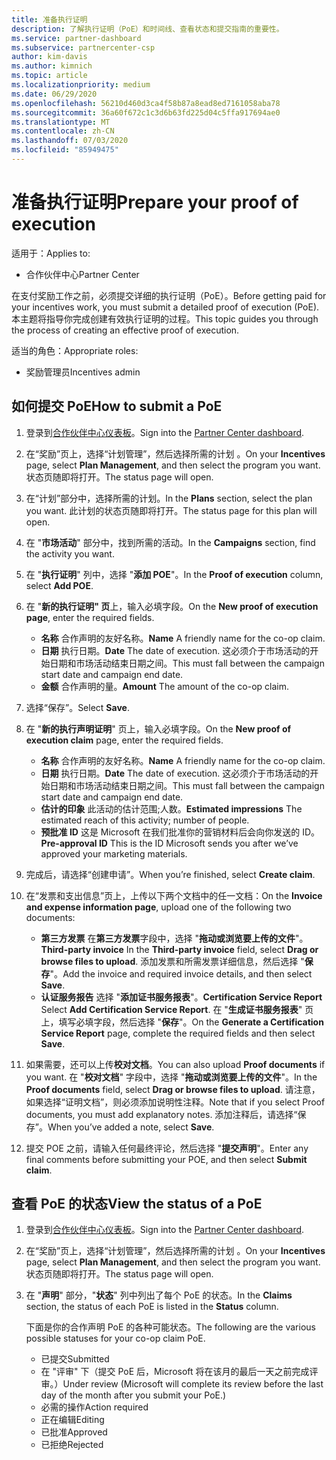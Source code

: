 ```yaml
---
title: 准备执行证明
description: 了解执行证明（PoE）和时间线、查看状态和提交指南的重要性。
ms.service: partner-dashboard
ms.subservice: partnercenter-csp
author: kim-davis
ms.author: kimnich
ms.topic: article
ms.localizationpriority: medium
ms.date: 06/29/2020
ms.openlocfilehash: 56210d460d3ca4f58b87a8ead8ed7161058aba78
ms.sourcegitcommit: 36a60f672c1c3d6b63fd225d04c5ffa917694ae0
ms.translationtype: MT
ms.contentlocale: zh-CN
ms.lasthandoff: 07/03/2020
ms.locfileid: "85949475"
---
```

# <a name="prepare-your-proof-of-execution"></a><span data-ttu-id="8ad78-103">准备执行证明</span><span class="sxs-lookup"><span data-stu-id="8ad78-103">Prepare your proof of execution</span></span>

<span data-ttu-id="8ad78-104">适用于：</span><span class="sxs-lookup"><span data-stu-id="8ad78-104">Applies to:</span></span>

- <span data-ttu-id="8ad78-105">合作伙伴中心</span><span class="sxs-lookup"><span data-stu-id="8ad78-105">Partner Center</span></span>

<span data-ttu-id="8ad78-106">在支付奖励工作之前，必须提交详细的执行证明（PoE）。</span><span class="sxs-lookup"><span data-stu-id="8ad78-106">Before getting paid for your incentives work, you must submit a detailed proof of execution (PoE).</span></span> <span data-ttu-id="8ad78-107">本主题将指导你完成创建有效执行证明的过程。</span><span class="sxs-lookup"><span data-stu-id="8ad78-107">This topic guides you through the process of creating an effective proof of execution.</span></span>

<span data-ttu-id="8ad78-108">适当的角色：</span><span class="sxs-lookup"><span data-stu-id="8ad78-108">Appropriate roles:</span></span>

- <span data-ttu-id="8ad78-109">奖励管理员</span><span class="sxs-lookup"><span data-stu-id="8ad78-109">Incentives admin</span></span>

## <a name="how-to-submit-a-poe"></a><span data-ttu-id="8ad78-110">如何提交 PoE</span><span class="sxs-lookup"><span data-stu-id="8ad78-110">How to submit a PoE</span></span>

1. <span data-ttu-id="8ad78-111">登录到[合作伙伴中心仪表板](https://partner.microsoft.com/dashboard/)。</span><span class="sxs-lookup"><span data-stu-id="8ad78-111">Sign into the [Partner Center dashboard](https://partner.microsoft.com/dashboard/).</span></span>

2. <span data-ttu-id="8ad78-112">在“奖励”页上，选择“计划管理”，然后选择所需的计划 。</span><span class="sxs-lookup"><span data-stu-id="8ad78-112">On your **Incentives** page, select **Plan Management**, and then select the program you want.</span></span> <span data-ttu-id="8ad78-113">状态页随即将打开。</span><span class="sxs-lookup"><span data-stu-id="8ad78-113">The status page will open.</span></span>

3. <span data-ttu-id="8ad78-114">在“计划”部分中，选择所需的计划。</span><span class="sxs-lookup"><span data-stu-id="8ad78-114">In the **Plans** section, select the plan you want.</span></span> <span data-ttu-id="8ad78-115">此计划的状态页随即将打开。</span><span class="sxs-lookup"><span data-stu-id="8ad78-115">The status page for this plan will open.</span></span>

4. <span data-ttu-id="8ad78-116">在 "**市场活动**" 部分中，找到所需的活动。</span><span class="sxs-lookup"><span data-stu-id="8ad78-116">In the **Campaigns** section, find the activity you want.</span></span>

5. <span data-ttu-id="8ad78-117">在 "**执行证明**" 列中，选择 "**添加 POE**"。</span><span class="sxs-lookup"><span data-stu-id="8ad78-117">In the **Proof of execution** column, select **Add POE**.</span></span>

6. <span data-ttu-id="8ad78-118">在 "**新的执行证明" 页**上，输入必填字段。</span><span class="sxs-lookup"><span data-stu-id="8ad78-118">On the **New proof of execution page**, enter the required fields.</span></span>

   - <span data-ttu-id="8ad78-119">**名称** 合作声明的友好名称。</span><span class="sxs-lookup"><span data-stu-id="8ad78-119">**Name**  A friendly name for the co-op claim.</span></span>
   - <span data-ttu-id="8ad78-120">**日期** 执行日期。</span><span class="sxs-lookup"><span data-stu-id="8ad78-120">**Date**  The date of execution.</span></span> <span data-ttu-id="8ad78-121">这必须介于市场活动的开始日期和市场活动结束日期之间。</span><span class="sxs-lookup"><span data-stu-id="8ad78-121">This must fall between the campaign start date and campaign end date.</span></span>
   - <span data-ttu-id="8ad78-122">**金额** 合作声明的量。</span><span class="sxs-lookup"><span data-stu-id="8ad78-122">**Amount**  The amount of the co-op claim.</span></span>

7. <span data-ttu-id="8ad78-123">选择“保存”。</span><span class="sxs-lookup"><span data-stu-id="8ad78-123">Select **Save**.</span></span>

8. <span data-ttu-id="8ad78-124">在 "**新的执行声明证明**" 页上，输入必填字段。</span><span class="sxs-lookup"><span data-stu-id="8ad78-124">On the **New proof of execution claim** page, enter the required fields.</span></span>

   - <span data-ttu-id="8ad78-125">**名称** 合作声明的友好名称。</span><span class="sxs-lookup"><span data-stu-id="8ad78-125">**Name**  A friendly name for the co-op claim.</span></span>
   - <span data-ttu-id="8ad78-126">**日期** 执行日期。</span><span class="sxs-lookup"><span data-stu-id="8ad78-126">**Date**  The date of execution.</span></span> <span data-ttu-id="8ad78-127">这必须介于市场活动的开始日期和市场活动结束日期之间。</span><span class="sxs-lookup"><span data-stu-id="8ad78-127">This must fall between the campaign start date and campaign end date.</span></span>
   - <span data-ttu-id="8ad78-128">**估计的印象**  此活动的估计范围;人数。</span><span class="sxs-lookup"><span data-stu-id="8ad78-128">**Estimated impressions**   The estimated reach of this activity; number of people.</span></span>
   - <span data-ttu-id="8ad78-129">**预批准 ID**  这是 Microsoft 在我们批准你的营销材料后会向你发送的 ID。</span><span class="sxs-lookup"><span data-stu-id="8ad78-129">**Pre-approval ID**   This is the ID Microsoft sends you after we’ve approved your marketing materials.</span></span>

9. <span data-ttu-id="8ad78-130">完成后，请选择“创建申请”。</span><span class="sxs-lookup"><span data-stu-id="8ad78-130">When you’re finished, select **Create claim**.</span></span>

10. <span data-ttu-id="8ad78-131">在“发票和支出信息”页上，上传以下两个文档中的任一文档：</span><span class="sxs-lookup"><span data-stu-id="8ad78-131">On the **Invoice and expense information page**, upload one of the following two documents:</span></span>
    - <span data-ttu-id="8ad78-132">**第三方发票** 在**第三方发票**字段中，选择 "**拖动或浏览要上传的文件**"。</span><span class="sxs-lookup"><span data-stu-id="8ad78-132">**Third-party invoice**  In the **Third-party invoice** field, select **Drag or browse files to upload**.</span></span> <span data-ttu-id="8ad78-133">添加发票和所需发票详细信息，然后选择 "**保存**"。</span><span class="sxs-lookup"><span data-stu-id="8ad78-133">Add the invoice and required invoice details, and then select **Save**.</span></span>
    - <span data-ttu-id="8ad78-134">**认证服务报告** 选择 "**添加证书服务报表**"。</span><span class="sxs-lookup"><span data-stu-id="8ad78-134">**Certification Service Report**  Select **Add Certification Service Report**.</span></span> <span data-ttu-id="8ad78-135">在 "**生成证书服务报表**" 页上，填写必填字段，然后选择 "**保存**"。</span><span class="sxs-lookup"><span data-stu-id="8ad78-135">On the **Generate a Certification Service Report** page, complete the required fields and then select **Save**.</span></span>

11. <span data-ttu-id="8ad78-136">如果需要，还可以上传**校对文档**。</span><span class="sxs-lookup"><span data-stu-id="8ad78-136">You can also upload **Proof documents** if you want.</span></span> <span data-ttu-id="8ad78-137">在 "**校对文档**" 字段中，选择 "**拖动或浏览要上传的文件**"。</span><span class="sxs-lookup"><span data-stu-id="8ad78-137">In the **Proof documents** field, select **Drag or browse files to upload**.</span></span> <span data-ttu-id="8ad78-138">请注意，如果选择“证明文档”，则必须添加说明性注释。</span><span class="sxs-lookup"><span data-stu-id="8ad78-138">Note that if you select Proof documents, you must add explanatory notes.</span></span> <span data-ttu-id="8ad78-139">添加注释后，请选择“保存”。</span><span class="sxs-lookup"><span data-stu-id="8ad78-139">When you’ve added a note, select **Save**.</span></span>

12. <span data-ttu-id="8ad78-140">提交 POE 之前，请输入任何最终评论，然后选择 "**提交声明**"。</span><span class="sxs-lookup"><span data-stu-id="8ad78-140">Enter any final comments before submitting your POE, and then select **Submit claim**.</span></span>

## <a name="view-the-status-of-a-poe"></a><span data-ttu-id="8ad78-141">查看 PoE 的状态</span><span class="sxs-lookup"><span data-stu-id="8ad78-141">View the status of a PoE</span></span>

1. <span data-ttu-id="8ad78-142">登录到[合作伙伴中心仪表板](https://partner.microsoft.com/dashboard/)。</span><span class="sxs-lookup"><span data-stu-id="8ad78-142">Sign into the [Partner Center dashboard](https://partner.microsoft.com/dashboard/).</span></span>

2. <span data-ttu-id="8ad78-143">在“奖励”页上，选择“计划管理”，然后选择所需的计划 。</span><span class="sxs-lookup"><span data-stu-id="8ad78-143">On your **Incentives** page, select **Plan Management**, and then select the program you want.</span></span> <span data-ttu-id="8ad78-144">状态页随即将打开。</span><span class="sxs-lookup"><span data-stu-id="8ad78-144">The status page will open.</span></span>

3. <span data-ttu-id="8ad78-145">在 "**声明**" 部分，"**状态**" 列中列出了每个 PoE 的状态。</span><span class="sxs-lookup"><span data-stu-id="8ad78-145">In the **Claims** section, the status of each PoE is listed in the **Status** column.</span></span>

   <span data-ttu-id="8ad78-146">下面是你的合作声明 PoE 的各种可能状态。</span><span class="sxs-lookup"><span data-stu-id="8ad78-146">The following are the various possible statuses for your co-op claim PoE.</span></span>

   - <span data-ttu-id="8ad78-147">已提交</span><span class="sxs-lookup"><span data-stu-id="8ad78-147">Submitted</span></span>
   - <span data-ttu-id="8ad78-148">在 "评审" 下（提交 PoE 后，Microsoft 将在该月的最后一天之前完成评审。）</span><span class="sxs-lookup"><span data-stu-id="8ad78-148">Under review (Microsoft will complete its review before the last day of the month after you submit your PoE.)</span></span>
   - <span data-ttu-id="8ad78-149">必需的操作</span><span class="sxs-lookup"><span data-stu-id="8ad78-149">Action required</span></span>
   - <span data-ttu-id="8ad78-150">正在编辑</span><span class="sxs-lookup"><span data-stu-id="8ad78-150">Editing</span></span>
   - <span data-ttu-id="8ad78-151">已批准</span><span class="sxs-lookup"><span data-stu-id="8ad78-151">Approved</span></span>
   - <span data-ttu-id="8ad78-152">已拒绝</span><span class="sxs-lookup"><span data-stu-id="8ad78-152">Rejected</span></span>
